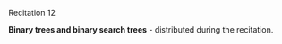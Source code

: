 
<div class="recitation">
<div class="column_date">
<p markdown="block">
Recitation 12 <br>
</p>
</div>

<div class="column_recitation">
<p markdown="block">



__Binary trees and binary search trees__ - distributed during the recitation.


<!--

__Binary trees and binary search trees__ [instructions](http://bit.ly/rec12_trees)
-->


</p>
</div>

</div>
